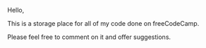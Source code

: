 Hello,

This is a storage place for all of my code done on freeCodeCamp.

Please feel free to comment on it and offer suggestions.
